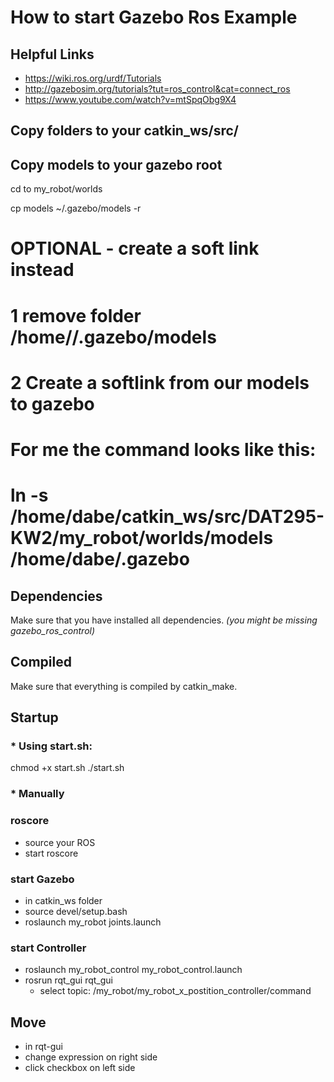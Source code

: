 # How to start Gazebo Ros Example

## Helpful Links
- https://wiki.ros.org/urdf/Tutorials
- http://gazebosim.org/tutorials?tut=ros_control&cat=connect_ros
- https://www.youtube.com/watch?v=mtSpqObg9X4

## Copy folders to your catkin_ws/src/
## Copy models to your gazebo root
cd to my_robot/worlds

cp models  ~/.gazebo/models -r

# OPTIONAL - create a soft link instead
# 1 remove folder /home/<user>/.gazebo/models

# 2 Create a softlink from our models to gazebo

# For me the command looks like this: 
# ln -s /home/dabe/catkin_ws/src/DAT295-KW2/my_robot/worlds/models /home/dabe/.gazebo

## Dependencies
Make sure that you have installed all dependencies. *(you might be missing gazebo_ros_control)*

## Compiled
Make sure that everything is compiled by catkin_make.

## Startup
### * Using start.sh:

chmod +x start.sh 
./start.sh

### * Manually

### roscore
- source your ROS
- start roscore
### start Gazebo
- in catkin_ws folder
- source devel/setup.bash
- roslaunch my_robot joints.launch
### start Controller
- roslaunch my_robot_control my_robot_control.launch
- rosrun rqt_gui rqt_gui
  - select topic: /my_robot/my_robot_x_postition_controller/command

## Move
- in rqt-gui
- change expression on right side
- click checkbox on left side
